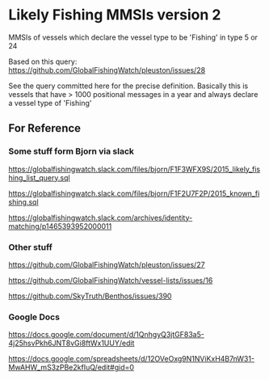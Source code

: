 Likely Fishing MMSIs version 2
==============================

MMSIs of vessels which declare the vessel type to be 'Fishing' in type 5 or 24 

Based on this query: https://github.com/GlobalFishingWatch/pleuston/issues/28

See the query committed here for the precise definition.  Basically this is
vessels that have > 1000 positional messages in a year and always declare a 
vessel type of 'Fishing'

For Reference
-------------

### Some stuff form Bjorn via slack ###

https://globalfishingwatch.slack.com/files/bjorn/F1F3WFX9S/2015_likely_fishing_list_query.sql

https://globalfishingwatch.slack.com/files/bjorn/F1F2U7F2P/2015_known_fishing.sql

https://globalfishingwatch.slack.com/archives/identity-matching/p1465393952000011


### Other stuff ###

https://github.com/GlobalFishingWatch/pleuston/issues/27

https://github.com/GlobalFishingWatch/vessel-lists/issues/16

https://github.com/SkyTruth/Benthos/issues/390


### Google Docs ###

https://docs.google.com/document/d/1QnhgyQ3jtGF83a5-4j25hsvPkh6JNT8vGi8ftWx1UUY/edit

https://docs.google.com/spreadsheets/d/12OVeOxg9N1NViKxH4B7nW31-MwAHW_mS3zPBe2kfIuQ/edit#gid=0
